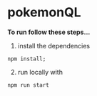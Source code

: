 # pokemonQL

**To run follow these steps...**

1. install the dependencies

```
npm install;
```

2. run locally with

```
npm run start
```
